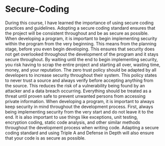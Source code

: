 # Secure-Coding
During this course, I have learned the importance of using secure coding practices and guidelines. Adopting a secure coding standard ensures that the project will be consistent throughout and be as secure as possible. When developing a program, it is important to begin implementing security within the program from the very beginning. This means from the planning stage, before you even begin developing. This ensures that security does not get overlooked throughout the development of the program and it stays secure throughout. By waiting until the end to begin implementing security, you risk having to scrap the entire project and starting all over, wasting time, money, and your reputation. 
The zero trust policy should be adapted by all developers to increase security throughout their system. This policy states to never trust a source and always verify before accepting anything from the source. This reduces the risk of a vulnerability being found by an attacker and a data breach occurring. Everything should be treated as a threat until proven safe to prevent unwanted persons from accessing private information. 
When developing a program, it is important to always keep security in mind throughout the development process. First, always being implementing security from the very start and do not leave it to the end. It is also important to use things like exceptions, unit testing, encryption coding, static code analysis, and other similar methods throughout the development process when writing code. Adapting a secure coding standard and using Triple A and Defense in Depth will also ensure that your code is as secure as possible. 
